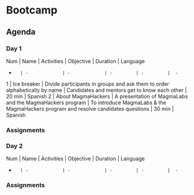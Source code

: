 # Bootcamp

## Agenda
### __Day 1__
Num     | Name          | Activities    | Objective | Duration  | Language
-       | -             | -             | -         | -         |  -
1       | Ice breaker   | Divide participants in groups and ask them to order alphabetically by name    | Candidates and mentors get to know each other | 20 min | Spanish
2       | About MagmaHackers | A presentation of MagmaLabs and the MagmaHackers program | To introduce MagmaLabs & the MagmaHackers program and resolve candidates questions | 30 min | Spanish

### __Assignments__



### __Day 2__
Num     | Name          | Activities    | Objective | Duration  | Language
-       | -             | -             | -         | -         |  -


### Assignments
